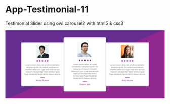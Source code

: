 # App-Testimonial-11
Testimonial Slider using owl carousel2 with html5 &amp; css3

![App Testimonial 11](App%20Testimonial%2011%20-%20thumbnail.png)
